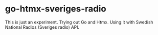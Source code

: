 # go-htmx-sveriges-radio
This is just an experiment. Trying out Go and Htmx. 
Using it with Swedish National Radios (Sveriges radio) API.
